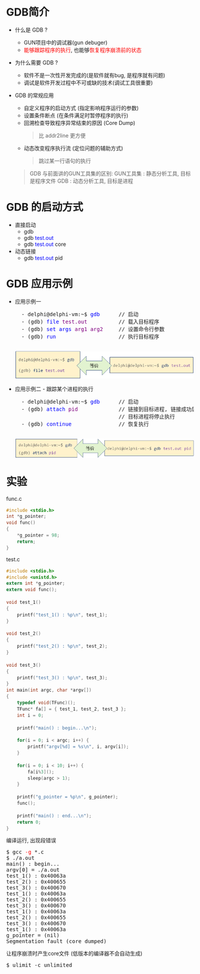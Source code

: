 # GDB简介
- 什么是 GDB ?
    - GUN项目中的调试器(gun debuger)
    - <font color=red>能够跟踪程序的执行</font>, 也能够<font color=red>恢复程序崩溃前的状态</font>
- 为什么需要 GDB ?
    - 软件不是一次性开发完成的(是软件就有bug, 是程序就有问题)
    - 调试是软件开发过程中不可或缺的技术(调试工具很重要)

- GDB 的常规应用
    - 自定义程序的启动方式 (指定影响程序运行的参数)
    - 设置条件断点 (在条件满足时暂停程序的执行)
    - 回溯检查导致程序异常结束的原因 (Core Dump)
        > 比 addr2line 更方便
    - 动态改变程序执行流 (定位问题的辅助方式)
        > 跳过某一行语句的执行

    > GDB 与前面讲的GUN工具集的区别:
    > GUN工具集 : 静态分析工具, 目标是程序文件
    > GDB : 动态分析工具, 目标是进程

# GDB 的启动方式
- 直接启动
    - gdb
    - gdb <font color=blue>test.out</font>
    - gdb <font color=blue>test.out</font> core
 - 动态链接
     - gdb <font color=blue>test.out</font> pid

# GDB 应用示例
- 应用示例一
    <pre>
    - delphi@delphi-vm:~$ <font color=blue>gdb</font>      // 启动
    - (gdb) <font color=blue>file</font> <font color=purple>test.out</font>          // 载入目标程序
    - (gdb) <font color=blue>set args</font> <font color=purple>arg1 arg2</font>     // 设置命令行参数
    - (gdb) <font color=blue>run</font>                    // 执行目标程序
    </pre>
    ![](_v_images_11/1.png)

- 应用示例二 - 跟踪某个进程的执行
    <pre>
    - delphi@delphi-vm:~$ <font color=blue>gdb</font>      // 启动
    - (gdb) <font color=blue>attach</font> <font color=purple>pid</font>             // 链接到目标进程, 链接成功后
                                   // 目标进程将停止执行
    - (gdb) <font color=blue>continue</font>               // 恢复执行
    </pre>
    ![](_v_images_11/2.png)

# 实验
func.c
```c
#include <stdio.h>
int *g_pointer;
void func()
{
    *g_pointer = 98;
    return;
}
```
test.c
```c
#include <stdio.h>
#include <unistd.h>
extern int *g_pointer;
extern void func();

void test_1()
{
    printf("test_1() : %p\n", test_1);
}

void test_2()
{
    printf("test_2() : %p\n", test_2);
}

void test_3()
{
    printf("test_3() : %p\n", test_3);
}
int main(int argc, char *argv[])
{
    typedef void(TFunc)();
    TFunc* fa[] = { test_1, test_2, test_3 };
    int i = 0;

    printf("main() : begin...\n");

    for(i = 0; i < argc; i++) {
        printf("argv[%d] = %s\n", i, argv[i]);
    }

    for(i = 0; i < 10; i++) {
        fa[i%3]();
        sleep(argc > 1);
    }

    printf("g_pointer = %p\n", g_pointer);
    func();

    printf("main() : end...\n");
    return 0;
}
```
编译运行, 出现段错误
<pre>
$ gcc <font color=red>-g</font> *.c
$ ./a.out
main() : begin...
argv[0] = ./a.out
test_1() : 0x40063a
test_2() : 0x400655
test_3() : 0x400670
test_1() : 0x40063a
test_2() : 0x400655
test_3() : 0x400670
test_1() : 0x40063a
test_2() : 0x400655
test_3() : 0x400670
test_1() : 0x40063a
g_pointer = (nil)
Segmentation fault (core dumped)
</pre>
让程序崩溃时产生core文件 (低版本的编译器不会自动生成)
<pre>
$ ulimit -c unlimited
</pre>